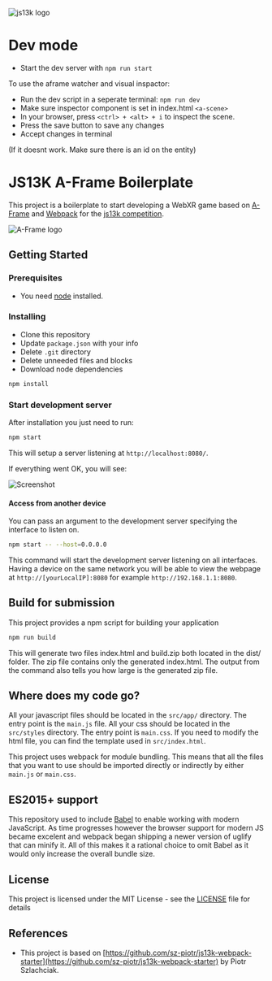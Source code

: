 ![js13k logo](./js13k-logo.png) 

# Dev mode
* Start the dev server with `npm run start`

To use the aframe watcher and visual inspactor:
* Run the dev script in a seperate terminal: `npm run dev`
* Make sure inspector component is set in index.html `<a-scene>`
* In your browser, press `<ctrl> + <alt> + i` to inspect the scene.
* Press the save button to save any changes
* Accept changes in terminal

(If it doesnt work. Make sure there is an id on the entity)


# JS13K A-Frame Boilerplate

This project is a boilerplate to start developing a WebXR game based on [A-Frame](https://aframe.io/) and [Webpack](https://webpack.js.org/) for the [js13k competition](https://2019.js13kgames.com/).


![A-Frame logo](./a-frame.png)

## Getting Started

### Prerequisites

- You need [node](https://nodejs.org/en/download/current/) installed.

### Installing

- Clone this repository
- Update `package.json` with your info
- Delete `.git` directory
- Delete unneeded files and blocks
- Download node dependencies

```bash
npm install
```

### Start development server

After installation you just need to run:

```bash
npm start
```

This will setup a server listening at `http://localhost:8080/`.

If everything went OK, you will see:

![Screenshot](./screenshot.png)

#### Access from another device

You can pass an argument to the development server specifying the interface to listen on.

```bash
npm start -- --host=0.0.0.0
```

This command will start the development server listening on all interfaces. Having a device on the same network you will be able to view the webpage at `http://[yourLocalIP]:8080` for example `http://192.168.1.1:8080`.

## Build for submission

This project provides a npm script for building your application

```bash
npm run build
```

This will generate two files index.html and build.zip both located in the dist/ folder. The zip file contains only the generated index.html. The output from the command also tells you how large is the generated zip file.

## Where does my code go?

All your javascript files should be located in the `src/app/` directory. The entry point is the `main.js` file. All your css should be located in the `src/styles` directory. The entry point is `main.css`. If you need to modify the html file, you can find the template used in `src/index.html`.

This project uses webpack for module bundling. This means that all the files that you want to use should be imported directly or indirectly by either `main.js` or `main.css`.

## ES2015+ support

This repository used to include [Babel](https://babeljs.io/) to enable working with modern JavaScript. As time progresses however the browser support for modern JS became excelent and webpack began shipping a newer version of uglify that can minify it. All of this makes it a rational choice to omit Babel as it would only increase the overall bundle size.

## License

This project is licensed under the MIT License - see the [LICENSE](LICENSE) file for details

## References

* This project is based on [https://github.com/sz-piotr/js13k-webpack-starter](https://github.com/sz-piotr/js13k-webpack-starter) by Piotr Szlachciak.
